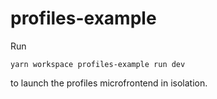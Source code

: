 # profiles-example

Run

```
yarn workspace profiles-example run dev
```

to launch the profiles microfrontend in isolation.
